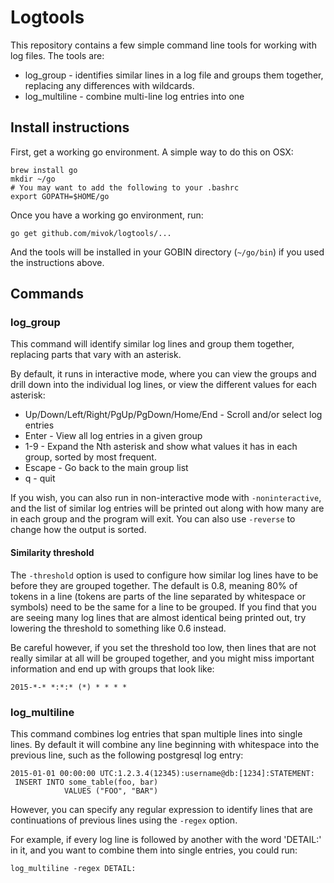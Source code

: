 # Logtools

This repository contains a few simple command line tools for working with log
files. The tools are:

* log_group - identifies similar lines in a log file and groups them
  together, replacing any differences with wildcards.
* log_multiline - combine multi-line log entries into one

## Install instructions

First, get a working go environment. A simple way to do this on OSX:

    brew install go
    mkdir ~/go
    # You may want to add the following to your .bashrc
    export GOPATH=$HOME/go

Once you have a working go environment, run:

    go get github.com/mivok/logtools/...

And the tools will be installed in your GOBIN directory (`~/go/bin`) if you
used the instructions above.

## Commands

### log_group

This command will identify similar log lines and group them together,
replacing parts that vary with an asterisk.

By default, it runs in interactive mode, where you can view the groups and
drill down into the individual log lines, or view the different values for
each asterisk:

* Up/Down/Left/Right/PgUp/PgDown/Home/End - Scroll and/or select log entries
* Enter - View all log entries in a given group
* 1-9 - Expand the Nth asterisk and show what values it has in each group,
  sorted by most frequent.
* Escape - Go back to the main group list
* q - quit

If you wish, you can also run in non-interactive mode with `-noninteractive`,
and the list of similar log entries will be printed out along with how many
are in each group and the program will exit. You can also use `-reverse` to
change how the output is sorted.

#### Similarity threshold

The `-threshold` option is used to configure how similar log lines have to be
before they are grouped together. The default is 0.8, meaning 80% of tokens in
a line (tokens are parts of the line separated by whitespace or symbols) need
to be the same for a line to be grouped. If you find that you are seeing many
log lines that are almost identical being printed out, try lowering the
threshold to something like 0.6 instead.

Be careful however, if you set the threshold too low, then lines that are not
really similar at all will be grouped together, and you might miss important
information and end up with groups that look like:

    2015-*-* *:*:* (*) * * * *

### log_multiline

This command combines log entries that span multiple lines into single lines.
By default it will combine any line beginning with whitespace into the
previous line, such as the following postgresql log entry:

    2015-01-01 00:00:00 UTC:1.2.3.4(12345):username@db:[1234]:STATEMENT:
     INSERT INTO some_table(foo, bar)
                VALUES ("FOO", "BAR")

However, you can specify any regular expression to identify lines
that are continuations of previous lines using the `-regex` option.

For example, if every log line is followed by another with the word 'DETAIL:'
in it, and you want to combine them into single entries, you could run:

    log_multiline -regex DETAIL:
